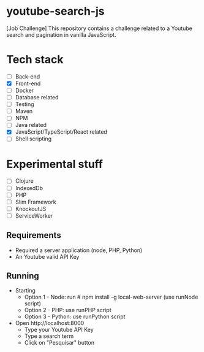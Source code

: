 # youtube-search-js

[Job Challenge] This repository contains a challenge related to a Youtube search and pagination in vanilla JavaScript.

# Tech stack
- [ ] Back-end
- [x] Front-end
- [ ] Docker
- [ ] Database related
- [ ] Testing
- [ ] Maven
- [ ] NPM
- [ ] Java related
- [x] JavaScript/TypeScript/React related
- [ ] Shell scripting

# Experimental stuff
- [ ] Clojure
- [ ] IndexedDb
- [ ] PHP
- [ ] Slim Framework
- [ ] KnockoutJS
- [ ] ServiceWorker

## Requirements

- Required a server application (node, PHP, Python)
- An Youtube valid API Key

## Running

- Starting
  - Option 1 - Node: run # npm install -g local-web-server (use runNode script)
  - Option 2 - PHP: use runPHP script
  - Option 3 - Python: use runPython script
- Open http://localhost:8000
  - Type your Youtube API Key
  - Type a search term
  - Click on "Pesquisar" button
